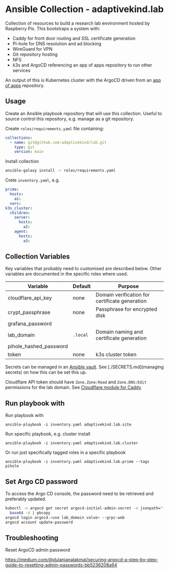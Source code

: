 # Ansible Collection - adaptivekind.lab

Collection of resources to build a research lab environment hosted by Raspberry Pis. This bootstraps a system with:

- Caddy for front door routing and SSL certificate generation
- Pi-hole for DNS resolution and ad blocking
- WireGuard for VPN
- Git repository hosting
- NFS
- k3s and ArgoCD referencing an app of apps repository to run other services

An output of this is Kubernetes cluster with the ArgoCD driven from an [app of
apps](https://github.com/adaptivekind/app-of-apps) repository.

## Usage

Create an Ansible playbook repository that will use this collection. Useful to
source control this repository, e.g. manage as a git repository.

Create `roles/requirements.yaml` file containing:

```yaml
collections:
  - name: git@github.com:adaptivekind/lab.git
    type: git
    version: main
```

Install collection

```sh
ansible-galaxy install -r roles/requirements.yaml
```

Crete `inventory.yaml`, e.g.

```yaml
prime:
  hosts:
    a1:
  vars:
k3s_cluster:
  children:
    server:
      hosts:
        a2:
    agent:
      hosts:
        a3:
```

## Collection Variables

Key variables that probably need to customised are described below. Other variables are documented in the specific roles where used.

| Variable               | Default  | Purpose                                        |
| ---------------------- | -------- | ---------------------------------------------- |
| cloudflare_api_key     | none     | Domain verification for certificate generation |
| crypt_passphrase       | none     | Passphrase for encrypted disk                  |
| grafana_password       |          |                                                |
| lab_domain             | `.local` | Domain naming and certificate generation       |
| pihole_hashed_password |          |                                                |
| token                  | none     | k3s cluster token                              |

Secrets can be managed in an [Ansible
vault](https://docs.ansible.com/ansible/latest/vault_guide/index.html). See
[./SECRETS.md](managing secrets) on how this can be set this up.

Cloudflare API token should have `Zone.Zone:Read` and `Zone.DNS:Edit`
permissions for the lab domain. See [Cloudflare module for Caddy
](https://github.com/caddy-dns/cloudflare)

## Run playbook with

Run playbook with

    ansible-playbook -i inventory.yaml adaptivekind.lab.site

Run specific playbook, e.g. cluster install

    ansible-playbook -i inventory.yaml adaptivekind.lab.cluster

Or run just specifically tagged roles in a specific playbook

    ansible-playbook -i inventory.yaml adaptivekind.lab.prime --tags pihole

## Set Argo CD password

To access the Argo CD console, the password need to be retrieved and preferably
updated.

```sh
kubectl -n argocd get secret argocd-initial-admin-secret -o jsonpath="{.data.password}" | 
  base64 -d | pbcopy
argocd login argocd.<use lab_domain value> --grpc-web
argocd account update-password
```

## Troubleshooting

Reset ArgoCD admin password

<https://medium.com/@dulanjanalakmal/securing-argocd-a-step-by-step-guide-to-resetting-admin-passwords-bb5236208a64>

